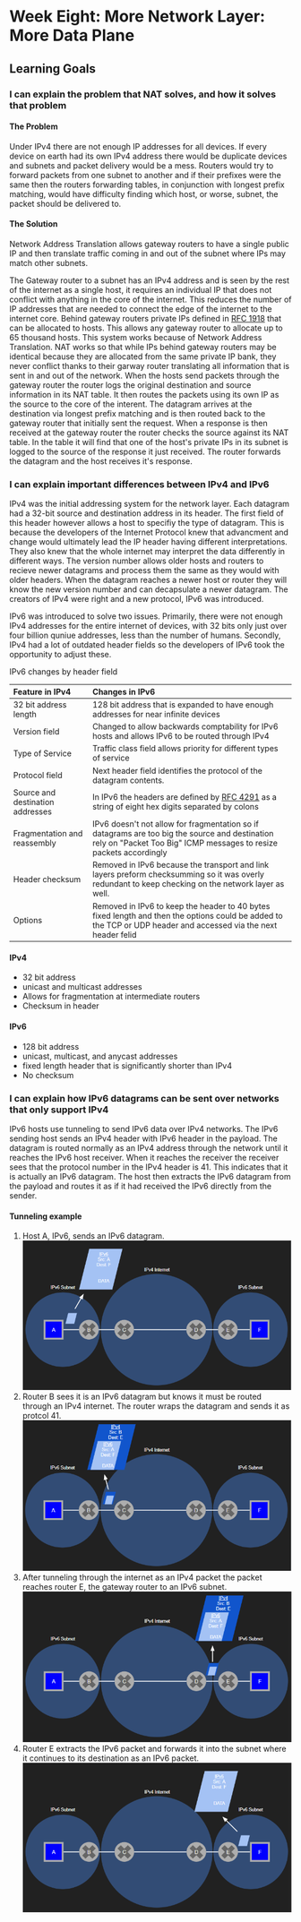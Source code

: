 # Week Eight: More Network Layer: More Data Plane

## Learning Goals

### I can explain the problem that NAT solves, and how it solves that problem

#### The Problem

Under IPv4 there are not enough IP addresses for all devices. If every device on earth had its own IPv4 address there would be duplicate devices and subnets and packet delivery would be a mess. Routers would try to forward packets from one subnet to another and if their prefixes were the same then the routers forwarding tables, in conjunction with longest prefix matching, would have difficulty finding which host, or worse, subnet, the packet should be delivered to.

#### The Solution

Network Address Translation allows gateway routers to have a single public IP and then translate traffic coming in and out of the subnet where IPs may match other subnets.

The Gateway router to a subnet has an IPv4 address and is seen by the rest of the internet as a single host, it requires an individual IP that does not conflict with anything in the core of the internet. This reduces the number of IP addresses that are needed to connect the edge of the internet to the internet core. Behind gateway routers private IPs defined in [RFC 1918](https://datatracker.ietf.org/doc/html/rfc1918#section-3) that can be allocated to hosts. This allows any gateway router to allocate up to 65 thousand hosts. This system works because of Network Address Translation. NAT works so that while IPs behind gateway routers may be identical because they are allocated from the same private IP bank, they never conflict thanks to their garway router translating all information that is sent in and out of the network. When the hosts send packets through the gateway router the router logs the original destination and source information in its NAT table. It then routes the packets using its own IP as the source to the core of the interent. The datagram arrives at the destination via longest prefix matching and is then routed back to the gateway router that initially sent the request. When a response is then received at the gateway router the router checks the source against its NAT table. In the table it will find that one of the host's private IPs in its subnet is logged to the source of the response it just received. The router forwards the datagram and the host receives it's response.

### I can explain important differences between IPv4 and IPv6

IPv4 was the initial addressing system for the network layer. Each datagram had a 32-bit source and destination address in its header. The first field of this header however allows a host to specifiy the type of datagram. This is because the developers of the Internet Protocol knew that advancment and change would ultimately lead the IP header having different interpretations. They also knew that the whole internet may interpret the data differently in different ways. The version number allows older hosts and routers to recieve newer datagrams and process them the same as they would with older headers. When the datagram reaches a newer host or router they will know the new version number and can decapsulate a newer datagram. The creators of IPv4 were right and a new protocol, IPv6 was introduced.

IPv6 was introduced to solve two issues. Primarily, there were not enough IPv4 addresses for the entire internet of devices, with 32 bits only just over four billion quniue addresses, less than the number of humans. Secondly, IPv4 had a lot of outdated header fields so the developers of IPv6 took the opportunity to adjust these.

IPv6 changes by header field

| Feature in IPv4                  | Changes in IPv6                                                                                                                                                      |
| :------------------------------- | :------------------------------------------------------------------------------------------------------------------------------------------------------------------- |
| 32 bit address length            | 128 bit address that is expanded to have enough addresses for near infinite devices                                                                                  |
| Version field                    | Changed to allow backwards comptability for IPv6 hosts and allows IPv6 to be routed through IPv4                                                                     |
| Type of Service                  | Traffic class field allows priority for different types of service                                                                                                   |
| Protocol field                   | Next header field identifies the protocol of the datagram contents.                                                                                                  |
| Source and destination addresses | In IPv6 the headers are defined by [RFC 4291](https://datatracker.ietf.org/doc/html/rfc4291#section-2) as a string of eight hex digits separated by colons           |
| Fragmentation and reassembly     | IPv6 doesn't not allow for fragmentation so if datagrams are too big the source and destination rely on "Packet Too Big" ICMP messages to resize packets accordingly |
| Header checksum                  | Removed in IPv6 because the transport and link layers preform checksumming so it was overly redundant to keep checking on the network layer as well.                 |
| Options                          | Removed in IPv6 to keep the header to 40 bytes fixed length and then the options could be added to the TCP or UDP header and accessed via the next header felid      |


#### IPv4

- 32 bit address
- unicast and multicast addresses
- Allows for fragmentation at intermediate routers
- Checksum in header

#### IPv6

- 128 bit address
- unicast, multicast, and anycast addresses
- fixed length header that is significantly shorter than IPv4
- No checksum

### I can explain how IPv6 datagrams can be sent over networks that only support IPv4

IPv6 hosts use tunneling to send IPv6 data over IPv4 networks. The IPv6 sending host sends an IPv4 header with IPv6 header in the payload. The datagram is routed normally as an IPv4 address through the network until it reaches the IPv6 host receiver. When it reaches the receiver the receiver sees that the protocol number in the IPv4 header is 41. This indicates that it is actually an IPv6 datagram. The host then extracts the IPv6 datagram from the payload and routes it as if it had received the IPv6 directly from the sender.

#### Tunneling example

1. Host A, IPv6, sends an IPv6 datagram.  
![Tunneling step 1](img/tunnel1.PNG)
2. Router B sees it is an IPv6 datagram but knows it must be routed through an IPv4 internet. The router wraps the datagram and sends it as protcol 41.  
![Tunneling step 2](img/tunnel2.PNG)
3. After tunneling through the internet as an IPv4 packet the packet reaches router E, the gateway router to an IPv6 subnet.  
![Tunneling step 3](img/tunnel3.PNG)
4. Router E extracts the IPv6 packet and forwards it into the subnet where it continues to its destination as an IPv6 packet.  
![Tunneling step 4](img/tunnel4.PNG)